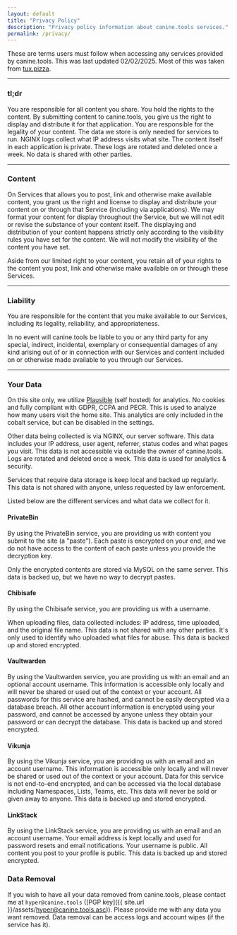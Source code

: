 ```yaml
---
layout: default
title: "Privacy Policy"
description: "Privacy policy information about canine.tools services."
permalink: /privacy/
---
```

These are terms users must follow when accessing any services provided by canine.tools. This was last updated 02/02/2025. Most of this was taken from [tux.pizza](https://tux.pizza).

---

### tl;dr
You are responsible for all content you share. You hold the rights to the content. By submitting content to canine.tools, you give us the right to display and distribute it for that application. You are responsible for the legality of your content. The data we store is only needed for services to run. NGINX logs collect what IP address visits what site. The content itself in each application is private. These logs are rotated and deleted once a week. No data is shared with other parties.

---

### Content
On Services that allows you to post, link and otherwise make available content, you grant us the right and license to display and distribute your content on or through that Service (including via applications). We may format your content for display throughout the Service, but we will not edit or revise the substance of your content itself. The displaying and distribution of your content happens strictly only according to the visibility rules you have set for the content. We will not modify the visibility of the content you have set.

Aside from our limited right to your content, you retain all of your rights to the content you post, link and otherwise make available on or through these Services.

---

### Liability
You are responsible for the content that you make available to our Services, including its legality, reliability, and appropriateness.

In no event will canine.tools be liable to you or any third party for any special, indirect, incidental, exemplary or consequential damages of any kind arising out of or in connection with our Services and content included on or otherwise made available to you through our Services.

---

### Your Data
On this site only, we utilize [Plausible](https://plausible.io/) (self hosted) for analytics. No cookies and fully compliant with GDPR, CCPA and PECR. This is used to analyze how many users visit the home site. This analytics are only included in the cobalt service, but can be disabled in the settings.

Other data being collected is via NGINX, our server software. This data includes your IP address, user agent, referrer, status codes and what pages you visit. This data is not accessible via outside the owner of canine.tools. Logs are rotated and deleted once a week. This data is used for analytics & security.

Services that require data storage is keep local and backed up regularly. This data is not shared with anyone, unless requested by law enforcement.

Listed below are the different services and what data we collect for it.

#### PrivateBin
By using the PrivateBin service, you are providing us with content you submit to the site (a "paste"). Each paste is encrypted on your end, and we do not have access to the content of each paste unless you provide the decryption key.

Only the encrypted contents are stored via MySQL on the same server. This data is backed up, but we have no way to decrypt pastes.

#### Chibisafe
By using the Chibisafe service, you are providing us with a username.

When uploading files, data collected includes: IP address, time uploaded, and the original file name. This data is not shared with any other parties. It's only used to identify who uploaded what files for abuse. This data is backed up and stored encrypted.

#### Vaultwarden
By using the Vaultwarden service, you are providing us with an email and an optional account username. This information is accessible only locally and will never be shared or used out of the context or your account. All passwords for this service are hashed, and cannot be easily decrypted via a database breach. All other account information is encrypted using your password, and cannot be accessed by anyone unless they obtain your password or can decrypt the database. This data is backed up and stored encrypted.

#### Vikunja
By using the Vikunja service, you are providing us with an email and an account username. This information is accessible only locally and will never be shared or used out of the context or your account. Data for this service is not end-to-end encrypted, and can be accessed via the local database including Namespaces, Lists, Teams, etc. This data will never be sold or given away to anyone. This data is backed up and stored encrypted.

#### LinkStack
By using the LinkStack service, you are providing us with an email and an account username. Your email address is kept locally and used for password resets and email notifications. Your username is public. All content you post to your profile is public. This data is backed up and stored encrypted.

### Data Removal
If you wish to have all your data removed from canine.tools, please contact me at `hyper@canine.tools` ([PGP key]({{ site.url }}/assets/hyper@canine.tools.asc)). Please provide me with any data you want removed. Data removal can be access logs and account wipes (if the service has it).